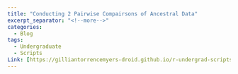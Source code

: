 ```yaml
---
title: "Conducting 2 Pairwise Compairsons of Ancestral Data"
excerpt_separator: "<!--more-->"
categories:
  - Blog
tags:
  - Undergraduate
  - Scripts
Link: [https://gilliantorrencemyers-droid.github.io/r-undergrad-scripts-PWC/](https://gilliantorrencemyers-droid.github.io/r-undergrad-scripts-PWC/)
---
```


